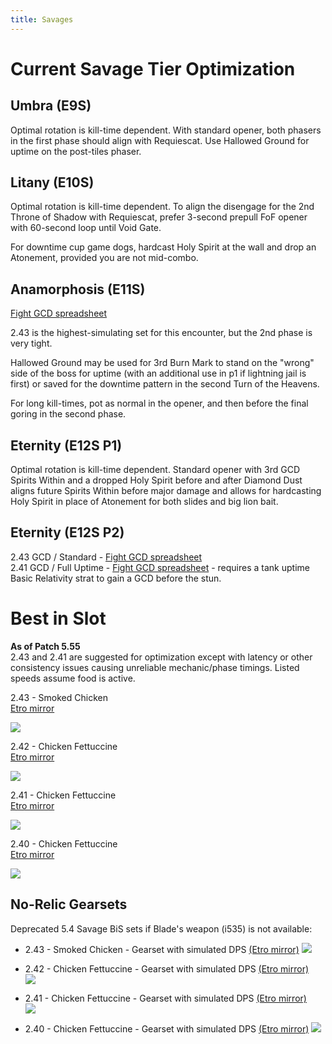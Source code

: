 ```yaml
---
title: Savages
---
```

# Current Savage Tier Optimization

## Umbra (E9S)
Optimal rotation is kill-time dependent. With standard opener, both phasers in the first phase should align with Requiescat. Use Hallowed Ground for uptime on the post-tiles phaser.


## Litany (E10S)
Optimal rotation is kill-time dependent. To align the disengage for the 2nd Throne of Shadow with Requiescat, prefer 3-second prepull FoF opener with 60-second loop until Void Gate.

For downtime cup game dogs, hardcast Holy Spirit at the wall and drop an Atonement, provided you are not mid-combo.


## Anamorphosis (E11S)
[Fight GCD spreadsheet](https://xiv.sleepyshiba.com/pld/sheets/e11s243.png)

2.43 is the highest-simulating set for this encounter, but the 2nd phase is very tight.

Hallowed Ground may be used for 3rd Burn Mark to stand on the "wrong" side of the boss for uptime (with an additional use in p1 if lightning jail is first) or saved for the downtime pattern in the second Turn of the Heavens.

For long kill-times, pot as normal in the opener, and then before the final goring in the second phase.


## Eternity (E12S P1)
Optimal rotation is kill-time dependent. Standard opener with 3rd GCD Spirits Within and a dropped Holy Spirit before and after Diamond Dust aligns future Spirits Within before major damage and allows for hardcasting Holy Spirit in place of Atonement for both slides and big lion bait.


## Eternity (E12S P2)
2.43 GCD / Standard - [Fight GCD spreadsheet](https://xiv.sleepyshiba.com/pld/sheets/e12standard243.png)  
2.41 GCD / Full Uptime - [Fight GCD spreadsheet](https://xiv.sleepyshiba.com/pld/sheets/e12uptime241.png) - requires a tank uptime Basic Relativity strat to gain a GCD before the stun.

# Best in Slot

**As of Patch 5.55**  
2.43 and 2.41 are suggested for optimization except with latency or other consistency issues causing unreliable mechanic/phase timings. Listed speeds assume food is active.


2.43 - Smoked Chicken  
[Etro mirror](https://etro.gg/gearset/c36ead01-8464-454c-87ac-5844c226cd54)

![](https://xiv.sleepyshiba.com/pld/sets/530sc43relic.png)

2.42 - Chicken Fettuccine  
[Etro mirror](https://etro.gg/gearset/f3986a7d-667e-46b5-aa4d-22a0900b42ba)

![](https://xiv.sleepyshiba.com/pld/sets/530cf42relic.png)

2.41 - Chicken Fettuccine  
[Etro mirror](https://etro.gg/gearset/9a05f867-9160-4c87-8856-5749f3080b5e)

![](https://xiv.sleepyshiba.com/pld/sets/530cf41relic.png)

2.40 - Chicken Fettuccine  
[Etro mirror](https://etro.gg/gearset/6e5ba8fa-8b27-48f6-9fe4-2452aa92ec8c)

![](https://xiv.sleepyshiba.com/pld/sets/530cf40relic.png)

## No-Relic Gearsets
Deprecated 5.4 Savage BiS sets if Blade's weapon (i535) is not available:

- 2.43 - Smoked Chicken - Gearset with simulated DPS [(Etro mirror)](https://etro.gg/gearset/fba098d3-31d9-4cb5-aefe-0e1aa2d8909c)
![](https://xiv.sleepyshiba.com/pld/sets/530sc43.png)

- 2.42 - Chicken Fettuccine - Gearset with simulated DPS [(Etro mirror)](https://etro.gg/gearset/1a57097a-23a1-4423-affd-223937d90a51)  
![](https://xiv.sleepyshiba.com/pld/sets/530cf42.png)

- 2.41 - Chicken Fettuccine - Gearset with simulated DPS [(Etro mirror)](https://etro.gg/gearset/a96250be-bc40-48e5-8a14-62e1867c3d2f)  
![](https://xiv.sleepyshiba.com/pld/sets/530cf41.png)

- 2.40 - Chicken Fettuccine - Gearset with simulated DPS [(Etro mirror)](https://etro.gg/gearset/993cfaea-ba08-4bab-92c7-93a5c345d862)
![](https://xiv.sleepyshiba.com/pld/sets/530cf40.png)